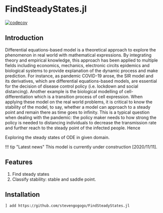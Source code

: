 # FindSteadyStates.jl


[![codecov](https://codecov.io/gh/stevengogogo/FindSteadyStates.jl/branch/master/graph/badge.svg?token=eNsRLcRA69)](https://codecov.io/gh/stevengogogo/FindSteadyStates.jl)



## Introduction 

Differential equations-based model is a theoretical approach to explore the phenomenon in real world with mathematical expressions. By integrating theory and empirical knowledge, this approach has been applied to multiple fields including economics, mechanics, electronic circits epidemics and biological systems to provide explanation of the dynamic process and make prediction. For instance, as pandemic COVID-19 arose, the SIR model and its derivatives, which are differential equations-based models,  are essential for the decision of disease control policy (i.e. lockdown and social distancing). Another example is the biological modelling of cell-differentiation which is a transition process of cell expression. When applying these model on the real world problems, it is critical to know the stability of the model, to say, whether a model can approach to a steady point and remain there as time goes to infinity. This is a typical question when dealing with the pandemic: the policy maker needs to how strong the policy is needed to distancing individuals to decrease the transmission rate and further reach to the steady point of the infected people. Hence


Exploring the steady states of ODE in given domain.




!!! tip "Latest news"
    This model is currently under construction [2020/11/11].

## Features
1. Find steady states
2. Classify stability: stable and saddle point.


## Installation 

```sh
] add https://github.com/stevengogogo/FindSteadyStates.jl
```




